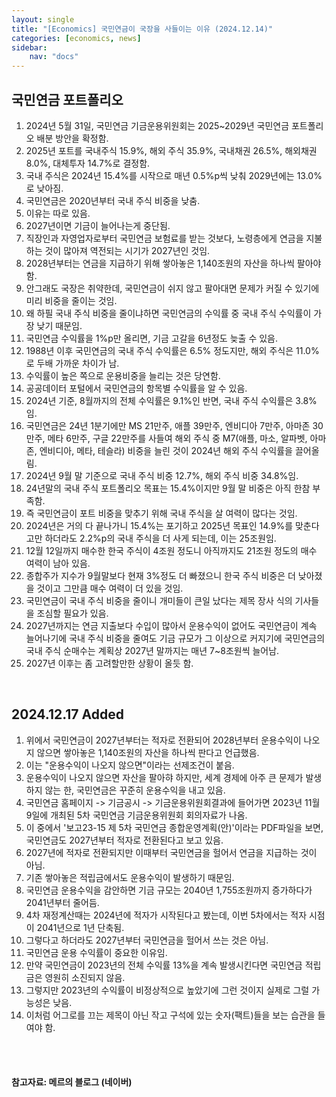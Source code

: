 ```yaml
---
layout: single
title: "[Economics] 국민연금이 국장을 사들이는 이유 (2024.12.14)"
categories: [economics, news]
sidebar:
    nav: "docs"
---
```


## 국민연금 포트폴리오
1. 2024년 5월 31일, 국민연금 기금운용위원회는 2025~2029년 국민연금 포트폴리오 배분 방안을 확정함.
1. 2025년 포트를 국내주식 15.9%, 해외 주식 35.9%, 국내채권 26.5%, 해외채권 8.0%, 대체투자 14.7%로 결정함.
1. 국내 주식은 2024년 15.4%를 시작으로 매년 0.5%p씩 낮춰 2029년에는 13.0%로 낮아짐.
1. 국민연금은 2020년부터 국내 주식 비중을 낮춤.
1. 이유는 따로 있음.
1. 2027년이면 기금이 늘어나는게 중단됨.
1. 직장인과 자영업자로부터 국민연금 보험료를 받는 것보다, 노령층에게 연금을 지불하는 것이 많아져 역전되는 시기가 2027년인 것임.
1. 2028년부터는 연금을 지급하기 위해 쌓아놓은 1,140조원의 자산을 하나씩 팔아야함.
1. 안그래도 국장은 취약한데, 국민연금이 쉬지 않고 팔아대면 문제가 커질 수 있기에 미리 비중을 줄이는 것임.
1. 왜 하필 국내 주식 비중을 줄이냐하면 국민연금의 수익률 중 국내 주식 수익률이 가장 낮기 때문임.
1. 국민연금 수익률을 1%p만 올리면, 기금 고갈을 6년정도 늦출 수 있음.
1. 1988년 이후 국민연금의 국내 주식 수익률은 6.5% 정도지만, 해외 주식은 11.0%로 두배 가까운 차이가 남.
1. 수익률이 높은 쪽으로 운용비중을 늘리는 것은 당연함.
1. 공공데이터 포털에서 국민연금의 항목별 수익률을 알 수 있음.
1. 2024년 기준, 8월까지의 전체 수익률은 9.1%인 반면, 국내 주식 수익률은 3.8%임.
1. 국민연금은 24년 1분기에만 MS 21만주, 애플 39만주, 엔비디아 7만주, 아마존 30만주, 메타 6만주, 구글 22만주를 사들여 해외 주식 중 M7(애플, 마소, 알파벳, 아마존, 엔비디아, 메타, 테슬라) 비중을 늘린 것이 2024년 해외 주식 수익률을 끌어올림.
1. 2024년 9월 말 기준으로 국내 주식 비중 12.7%, 해외 주식 비중 34.8%임.
1. 24년말의 국내 주식 포트폴리오 목표는 15.4%이지만 9월 말 비중은 아직 한참 부족함.
1. 즉 국민연금이 포트 비중을 맞추기 위해 국내 주식을 살 여력이 많다는 것임.
1. 2024년은 거의 다 끝나가니 15.4%는 포기하고 2025년 목표인 14.9%를 맞춘다고만 하더라도 2.2%p의 국내 주식을 더 사게 되는데, 이는 25조원임.
1. 12월 12일까지 매수한 한국 주식이 4조원 정도니 아직까지도 21조원 정도의 매수 여력이 남아 있음.
1. 종합주가 지수가 9월말보다 현재 3%정도 더 빠졌으니 한국 주식 비중은 더 낮아졌을 것이고 그만큼 매수 여력이 더 있을 것임.
1. 국민연금이 국내 주식 비중을 줄이니 개미들이 큰일 났다는 제목 장사 식의 기사들을 조심할 필요가 있음.
1. 2027년까지는 연금 지출보다 수입이 많아서 운용수익이 없어도 국민연금이 계속 늘어나기에 국내 주식 비중을 줄여도 기금 규모가 그 이상으로 커지기에 국민연금의 국내 주식 순매수는 계획상 2027년 말까지는 매년 7~8조원씩 늘어남.
1. 2027년 이후는 좀 고려할만한 상황이 올듯 함.

<br/>

## 2024.12.17 Added
1. 위에서 국민연금이 2027년부터는 적자로 전환되어 2028년부터 운용수익이 나오지 않으면 쌓아놓은 1,140조원의 자산을 하나씩 판다고 언급했음.
1. 이는 "운용수익이 나오지 않으면"이라는 선제조건이 붙음.
1. 운용수익이 나오지 않으면 자산을 팔아햐 하지만, 세계 경제에 아주 큰 문제가 발생하지 않는 한, 국민연금은 꾸준히 운용수익을 내고 있음.
1. 국민연금 홈페이지 -> 기금공시 -> 기금운용위원회결과에 들어가면 2023년 11월 9일에 개최된 5차 국민연금 기금운용위원회 회의자료가 나옴.
1. 이 중에서 '보고23-15 제 5차 국민연금 종합운영계획(안)'이라는 PDF파일을 보면, 국민연금도 2027년부터 적자로 전환된다고 보고 있음.
1. 2027년에 적자로 전환되지만 이때부터 국민연금을 헐어서 연금을 지급하는 것이 아님.
1. 기존 쌓아놓은 적립금에서도 운용수익이 발생하기 때문임.
1. 국민연금 운용수익을 감안하면 기금 규모는 2040년 1,755조원까지 증가하다가 2041년부터 줄어듬.
1. 4차 재정계산때는 2024년에 적자가 시작된다고 봤는데, 이번 5차에서는 적자 시점이 2041년으로 1년 단축됨.
1. 그렇다고 하더라도 2027년부터 국민연금을 헐어서 쓰는 것은 아님.
1. 국민연금 운용 수익률이 중요한 이유임.
1. 만약 국민연금이 2023년의 전체 수익률 13%을 계속 발생시킨다면 국민연금 적립금은 영원히 소진되지 않음.
1. 그렇지만 2023년의 수익률이 비정상적으로 높았기에 그런 것이지 실제로 그럴 가능성은 낮음.
1. 이처럼 어그로를 끄는 제목이 아닌 작고 구석에 있는 숫자(팩트)들을 보는 습관을 들여야 함.


<br/>
<br/>

#### 참고자료: 메르의 블로그 (네이버) 